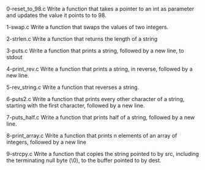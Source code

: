 0-reset_to_98.c
Write a function that takes a pointer to an int as parameter and updates the value it points to to 98.

1-swap.c
Write a function that swaps the values of two integers.

2-strlen.c
Write a function that returns the length of a string

3-puts.c
Write a function that prints a string, followed by a new line, to stdout

4-print_rev.c
Write a function that prints a string, in reverse, followed by a new line.

5-rev_string.c
Write a function that reverses a string.

6-puts2.c
Write a function that prints every other character of a string, starting with the first character, followed by a new line.

7-puts_half.c
Write a function that prints half of a string, followed by a new line.

8-print_array.c
Write a function that prints n elements of an array of integers, followed by a new line

9-strcpy.c
Write a function that copies the string pointed to by src, including the terminating null byte (\0), to the buffer pointed to by dest.

